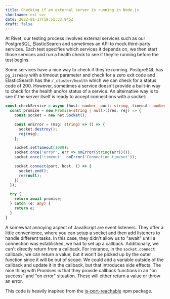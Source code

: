 ```yaml
---
title: Checking if an external server is running in Node.js
shortname: ext-svr
date: 2022-01-17T19:51:33.945Z
draft: false
---
```

At Rivet, our testing process involves external services such as our PostgreSQL, ElasticSearcn and sometimes an API to mock third-party services. Each test specifies which services it depends on, we then start those services and run a health check to see if they're running before the test begins.

Some services have a nice way to check if they're running. PostgreSQL has `pg_isready` with a timeout parameter and check for a zero exit code and ElasticSearch has the `/_cluster/health` which we can check for a status code of 200. However, sometimes a service doesn't provide a built-in way to check for the health and/or status of a service. An alternative way is to see if the server itself is ready to accept connections with a socket:

```typescript
const checkService = async (host: number, port: string, timeout: number) => {
  const promise = new Promise<string | null>((res, rej) => {
    const socket = new net.Socket();

    const onError = (msg: string) => () => {
      socket.destroy();
      rej(msg);
    };

    socket.setTimeout(1000);
    socket.once('error', err => onError(String(err))());
    socket.once('timeout', onError('Connection timeout'));

    socket.connect(port, host, () => {
      socket.end();
      res(null);
    });
  });

  try {
    return await promise;
  } catch (e: any) {
    return e;
  }
}
```

A somewhat annoying aspect of JavaScript are event listeners. They offer a little convenience, where you can setup a socket and then add listeners to handle different tasks. In this case, they didn't allow us to "await" until a connection was established, we had to set up a callback. Additionally, we can't directly return from a callback. For instance, in the `socket.connect` callback, we can return a value, but it won't be picked up by the outer function since it will be out of scope. We could add a variable outside of the callback and update it in the callback, but that introduces side effects. The nice thing with Promises is that they provide callback functions in an "on success" and "on error" situation. These will either return a value or throw an error.

This code is heavily inspired from the [is-port-reachable](https://github.com/sindresorhus/is-port-reachable/blob/main/index.js) npm package.

